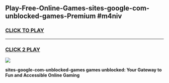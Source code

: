 
## Play-Free-Online-Games-sites-google-com-unblocked-games-Premium #m4niv
<h3>
<a href="https://premium.freeplayer.one?title=sites-google-com-unblocked-games&ref=8M">CLICK TO PLAY</a></h3>
<hr>

<h3>
<a href="https://premium.freeplayer.one?title=sites-google-com-unblocked-games&ref=8M">CLICK 2 PLAY</a>
  
</h3>

<a href="https://premium.freeplayer.one?title=sites-google-com-unblocked-games&ref=8M"><img src="https://clearcache.store/games.png"></a>


**sites-google-com-unblocked-games games unblocked: Your Gateway to Fun and Accessible Online Gaming**
